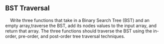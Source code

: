 ## BST Traversal

&nbsp;&nbsp;&nbsp;&nbsp;Write three functions that take in a Binary Search Tree (BST) and an empty array,traverse the BST, add its nodes values to the input array, and return that array. The three functions should traverse the BST using the in-order, pre-order, and post-order tree traversal techniques.